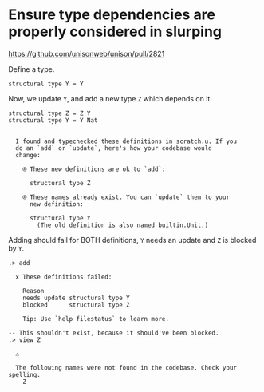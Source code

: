# Ensure type dependencies are properly considered in slurping

https://github.com/unisonweb/unison/pull/2821

Define a type.

```unison
structural type Y = Y
```

Now, we update `Y`, and add a new type `Z` which depends on it.

```unison
structural type Z = Z Y
structural type Y = Y Nat
```

```ucm

  I found and typechecked these definitions in scratch.u. If you
  do an `add` or `update`, here's how your codebase would
  change:
  
    ⍟ These new definitions are ok to `add`:
    
      structural type Z
    
    ⍟ These names already exist. You can `update` them to your
      new definition:
    
      structural type Y
        (The old definition is also named builtin.Unit.)

```
Adding should fail for BOTH definitions, `Y` needs an update and `Z` is blocked by `Y`.
```ucm
.> add 

  x These definitions failed:
  
    Reason
    needs update structural type Y
    blocked      structural type Z
  
    Tip: Use `help filestatus` to learn more.

-- This shouldn't exist, because it should've been blocked.
.> view Z

  ⚠️
  
  The following names were not found in the codebase. Check your spelling.
    Z

```
